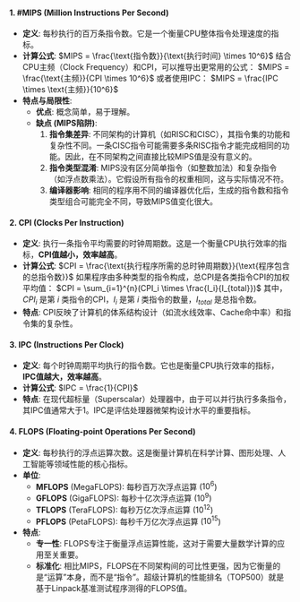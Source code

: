 
#### 1. #MIPS (Million Instructions Per Second)

*   **定义**: 每秒执行的百万条指令数。它是一个衡量CPU整体指令处理速度的指标。
*   **计算公式**:
    $MIPS = \frac{\text{指令数}}{\text{执行时间} \times 10^6}$
    结合CPU主频（Clock Frequency）和CPI，可以推导出更常用的公式：
    $MIPS = \frac{\text{主频}}{CPI \times 10^6}$
    或者使用IPC：
    $MIPS = \frac{IPC \times \text{主频}}{10^6}$
*   **特点与局限性**:
    *   **优点**: 概念简单，易于理解。
    *   **缺点 (MIPS陷阱)**:
        1.  **指令集差异**: 不同架构的计算机（如RISC和CISC），其指令集的功能和复杂性不同。一条CISC指令可能需要多条RISC指令才能完成相同的功能。因此，在不同架构之间直接比较MIPS值是没有意义的。
        2.  **指令类型混淆**: MIPS没有区分简单指令（如整数加法）和复杂指令（如浮点数乘法）。它假设所有指令的权重相同，这与实际情况不符。
        3.  **编译器影响**: 相同的程序用不同的编译器优化后，生成的指令数和指令类型组合可能完全不同，导致MIPS值变化很大。

#### 2. CPI (Clocks Per Instruction)

*   **定义**: 执行一条指令平均需要的时钟周期数。这是一个衡量CPU执行效率的指标，**CPI值越小，效率越高**。
*   **计算公式**:
    $CPI = \frac{\text{执行程序所需的总时钟周期数}}{\text{程序包含的总指令数}}$
    如果程序由多种类型的指令构成，总CPI是各类指令CPI的加权平均值：
    $CPI = \sum_{i=1}^{n}(CPI_i \times \frac{I_i}{I_{total}})$
    其中，$CPI_i$ 是第 $i$ 类指令的CPI，$I_i$ 是第 $i$ 类指令的数量，$I_{total}$ 是总指令数。
*   **特点**: CPI反映了计算机的体系结构设计（如流水线效率、Cache命中率）和指令集的复杂性。

#### 3. IPC (Instructions Per Clock)

*   **定义**: 每个时钟周期平均执行的指令数。它也是衡量CPU执行效率的指标，**IPC值越大，效率越高**。
*   **计算公式**:
    $IPC = \frac{1}{CPI}$
*   **特点**: 在现代超标量（Superscalar）处理器中，由于可以并行执行多条指令，其IPC值通常大于1。IPC是评估处理器微架构设计水平的重要指标。

#### 4. FLOPS (Floating-point Operations Per Second)

*   **定义**: 每秒执行的浮点运算次数。这是衡量计算机在科学计算、图形处理、人工智能等领域性能的核心指标。
*   **单位**:
    *   **MFLOPS** (MegaFLOPS): 每秒百万次浮点运算 ($10^6$)
    *   **GFLOPS** (GigaFLOPS): 每秒十亿次浮点运算 ($10^9$)
    *   **TFLOPS** (TeraFLOPS): 每秒万亿次浮点运算 ($10^{12}$)
    *   **PFLOPS** (PetaFLOPS): 每秒千万亿次浮点运算 ($10^{15}$)
*   **特点**:
    *   **专一性**: FLOPS专注于衡量浮点运算性能，这对于需要大量数学计算的应用至关重要。
    *   **标准化**: 相比MIPS，FLOPS在不同架构间的可比性更强，因为它衡量的是“运算”本身，而不是“指令”。超级计算机的性能排名（TOP500）就是基于Linpack基准测试程序测得的FLOPS值。